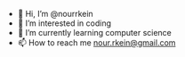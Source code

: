 - 👋 Hi, I’m @nourrkein
- 👀 I’m interested in coding
- 🌱 I’m currently learning computer science
- 📫 How to reach me nour.rkein@gmail.com

<!---
nourrkein/nourrkein is a ✨ special ✨ repository because its `README.md` (this file) appears on your GitHub profile.
You can click the Preview link to take a look at your changes.
--->
